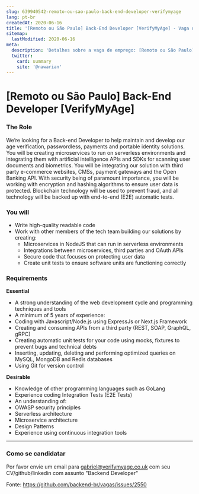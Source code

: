 ```yaml
---
slug: 639940542-remoto-ou-sao-paulo-back-end-developer-verifymyage
lang: pt-br
createdAt: 2020-06-16
title: '[Remoto ou São Paulo] Back-End Developer [VerifyMyAge] - Vaga de Emprego'
sitemap:
  lastModified: 2020-06-16
meta:
  description: 'Detalhes sobre a vaga de emprego: [Remoto ou São Paulo] Back-End Developer [VerifyMyAge]'
  twitter:
    card: summary
    site: '@nawarian'
---
```


# [Remoto ou São Paulo] Back-End Developer [VerifyMyAge]

### The Role

We’re looking for a Back-end Developer to help maintain and develop our age verification, passwordless, payments and portable identity solutions. You will be creating microservices to run on serverless environments and integrating them with artificial intelligence APIs and SDKs for scanning user documents and biometrics. You will be integrating our solution with third party e-commerce websites, CMSs, payment gateways and the Open Banking API. 
With security being of paramount importance, you will be working with encryption and hashing algorithms to ensure user data is protected. Blockchain technology will be used to prevent fraud, and all technology will be backed up with end-to-end (E2E) automatic tests.

### You will

* Write high-quality readable code
* Work with other members of the tech team building our solutions by creating:
  * Microservices in NodeJS that can run in serverless environments
  * Integrations between microservices, third parties and OAuth APIs
  * Secure code that focuses on protecting user data
  * Create unit tests to ensure software units are functioning correctly

### Requirements

**Essential**

* A strong understanding of the web development cycle and programming techniques and tools
* A minimum of 5 years of experience:
* Coding with Javascript/Node.js using ExpressJs or Next.js Framework
* Creating and consuming APIs from a third party (REST, SOAP, GraphQL, gRPC)
* Creating automatic unit tests for your code using mocks, fixtures to prevent bugs and technical debts
* Inserting, updating, deleting and performing optimized queries on MySQL, MongoDB and Redis databases
* Using Git for version control

**Desirable**

* Knowledge of other programming languages such as GoLang
* Experience coding Integration Tests (E2E Tests)
* An understanding of:
 * OWASP security principles
 * Serverless architecture
 * Microservice architecture
 * Design Patterns
 * Experience using continuous integration tools

---
### Como se candidatar

Por favor envie um email para gabriel@verifymyage.co.uk com seu CV/github/linkedin com assunto "Backend Developer"


Fonte: https://github.com/backend-br/vagas/issues/2550